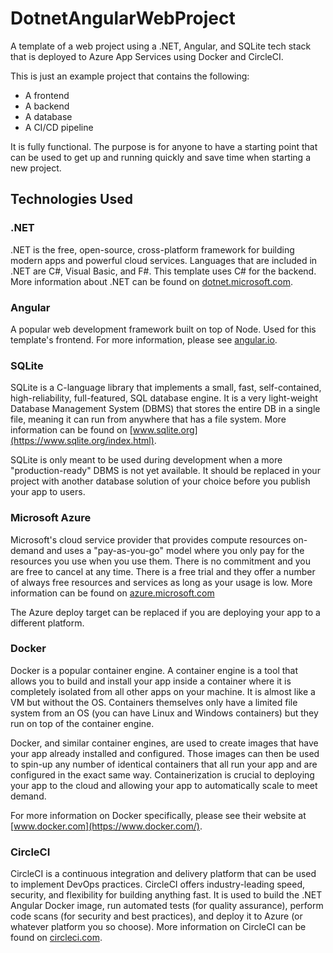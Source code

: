 # DotnetAngularWebProject
A template of a web project using a .NET, Angular, and SQLite tech stack that is deployed to Azure App Services using Docker and CircleCI.

This is just an example project that contains the following:
- A frontend
- A backend
- A database
- A CI/CD pipeline

It is fully functional. The purpose is for anyone to have a starting point that can be used to get up and running quickly and save time when starting a new project.

## Technologies Used
### .NET
.NET is the free, open-source, cross-platform framework for building modern apps and powerful cloud services. Languages that are included in .NET are C#, Visual Basic, and F#. This template uses C# for the backend. More information about .NET can be found on [dotnet.microsoft.com](https://dotnet.microsoft.com/en-us/).

### Angular
A popular web development framework built on top of Node. Used for this template's frontend. For more information, please see [angular.io](https://angular.io/).

### SQLite
SQLite is a C-language library that implements a small, fast, self-contained, high-reliability, full-featured, SQL database engine. It is a very light-weight Database Management System (DBMS) that stores the entire DB in a single file, meaning it can run from anywhere that has a file system. More information can be found on [www.sqlite.org](https://www.sqlite.org/index.html).

SQLite is only meant to be used during development when a more "production-ready" DBMS is not yet available. It should be replaced in your project with another database solution of your choice before you publish your app to users.

### Microsoft Azure
Microsoft's cloud service provider that provides compute resources on-demand and uses a "pay-as-you-go" model where you only pay for the resources you use when you use them. There is no commitment and you are free to cancel at any time. There is a free trial and they offer a number of always free resources and services as long as your usage is low. More information can be found on [azure.microsoft.com](https://azure.microsoft.com/en-us/)

The Azure deploy target can be replaced if you are deploying your app to a different platform.

### Docker
Docker is a popular container engine. A container engine is a tool that allows you to build and install your app inside a container where it is completely isolated from all other apps on your machine. It is almost like a VM but without the OS. Containers themselves only have a limited file system from an OS (you can have Linux and Windows containers) but they run on top of the container engine.

Docker, and similar container engines, are used to create images that have your app already installed and configured. Those images can then be used to spin-up any number of identical containers that all run your app and are configured in the exact same way. Containerization is crucial to deploying your app to the cloud and allowing your app to automatically scale to meet demand.

For more information on Docker specifically, please see their website at [www.docker.com](https://www.docker.com/).

### CircleCI
CircleCI is a continuous integration and delivery platform that can be used to implement DevOps practices. CircleCI offers industry-leading speed, security, and flexibility for building anything fast. It is used to build the .NET Angular Docker image, run automated tests (for quality assurance), perform code scans (for security and best practices), and deploy it to Azure (or whatever platform you so choose). More information on CircleCI can be found on [circleci.com](https://circleci.com/).
